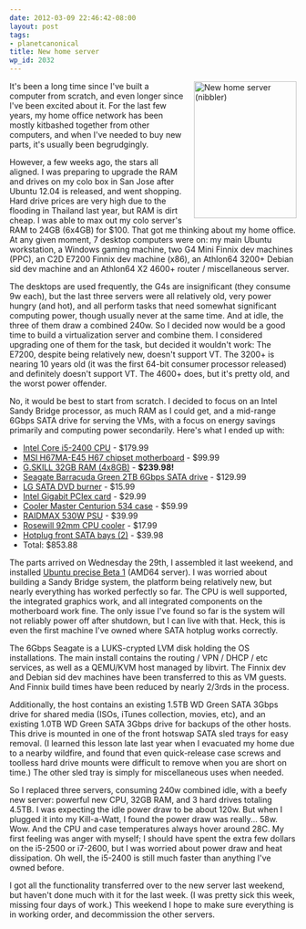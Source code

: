 ```yaml
---
date: 2012-03-09 22:46:42-08:00
layout: post
tags:
- planetcanonical
title: New home server
wp_id: 2032
---
```

<span style="float: right; margin-left: 1em;"><a href="http://www.flickr.com/photos/fo0bar/6822160034/" title="New home server (nibbler) by Ryan Finnie, on Flickr"><img src="http://farm8.staticflickr.com/7065/6822160034_71ed5d14cc_m.jpg" width="180" height="240" alt="New home server (nibbler)" /></a></span>It's been a long time since I've built a computer from scratch, and even longer since I've been excited about it. For the last few years, my home office network has been mostly kitbashed together from other computers, and when I've needed to buy new parts, it's usually been begrudgingly.

However, a few weeks ago, the stars all aligned. I was preparing to upgrade the RAM and drives on my colo box in San Jose after Ubuntu 12.04 is released, and went shopping. Hard drive prices are very high due to the flooding in Thailand last year, but RAM is dirt cheap. I was able to max out my colo server's RAM to 24GB (6x4GB) for $100. That got me thinking about my home office. At any given moment, 7 desktop computers were on: my main Ubuntu workstation, a Windows gaming machine, two G4 Mini Finnix dev machines (PPC), an C2D E7200 Finnix dev machine (x86), an Athlon64 3200+ Debian sid dev machine and an Athlon64 X2 4600+ router / miscellaneous server.

The desktops are used frequently, the G4s are insignificant (they consume 9w each), but the last three servers were all relatively old, very power hungry (and hot), and all perform tasks that need somewhat significant computing power, though usually never at the same time. And at idle, the three of them draw a combined 240w. So I decided now would be a good time to build a virtualization server and combine them. I considered upgrading one of them for the task, but decided it wouldn't work: The E7200, despite being relatively new, doesn't support VT. The 3200+ is nearing 10 years old (it was the first 64-bit consumer processor released) and definitely doesn't support VT. The 4600+ does, but it's pretty old, and the worst power offender.

No, it would be best to start from scratch. I decided to focus on an Intel Sandy Bridge processor, as much RAM as I could get, and a mid-range 6Gbps SATA drive for serving the VMs, with a focus on energy savings primarily and computing power secondarily. Here's what I ended up with:

  * [Intel Core i5-2400 CPU](http://www.newegg.com/Product/Product.aspx?Item=N82E16819115074) - $179.99
  * [MSI H67MA-E45 H67 chipset motherboard](http://www.newegg.com/Product/Product.aspx?Item=N82E16813130570) - $99.99
  * [G.SKILL 32GB RAM (4x8GB)](http://www.newegg.com/Product/Product.aspx?Item=N82E16820231486) - **$239.98!**
  * [Seagate Barracuda Green 2TB 6Gbps SATA drive](http://www.newegg.com/Product/Product.aspx?Item=N82E16822148681) - $129.99
  * [LG SATA DVD burner](http://www.newegg.com/Product/Product.aspx?Item=N82E16827136236) - $15.99
  * [Intel Gigabit PCIex card](http://www.newegg.com/Product/Product.aspx?Item=N82E16833106033) - $29.99
  * [Cooler Master Centurion 534 case](http://www.newegg.com/Product/Product.aspx?Item=N82E16811119106) - $59.99
  * [RAIDMAX 530W PSU](http://www.newegg.com/Product/Product.aspx?Item=N82E16817152028) - $39.99
  * [Rosewill 92mm CPU cooler](http://www.newegg.com/Product/Product.aspx?Item=N82E16835200056) - $17.99
  * [Hotplug front SATA bays (2)](http://www.newegg.com/Product/Product.aspx?Item=N82E16817998031) - $39.98
  * Total: $853.88

The parts arrived on Wednesday the 29th, I assembled it last weekend, and installed [Ubuntu precise Beta 1](https://wiki.ubuntu.com/PrecisePangolin/TechnicalOverview/Beta1) (AMD64 server). I was worried about building a Sandy Bridge system, the platform being relatively new, but nearly everything has worked perfectly so far. The CPU is well supported, the integrated graphics work, and all integrated components on the motherboard work fine. The only issue I've found so far is the system will not reliably power off after shutdown, but I can live with that. Heck, this is even the first machine I've owned where SATA hotplug works correctly.

The 6Gbps Seagate is a LUKS-crypted LVM disk holding the OS installations. The main install contains the routing / VPN / DHCP / etc services, as well as a QEMU/KVM host managed by libvirt. The Finnix dev and Debian sid dev machines have been transferred to this as VM guests. And Finnix build times have been reduced by nearly 2/3rds in the process.

Additionally, the host contains an existing 1.5TB WD Green SATA 3Gbps drive for shared media (ISOs, iTunes collection, movies, etc), and an existing 1.0TB WD Green SATA 3Gbps drive for backups of the other hosts. This drive is mounted in one of the front hotswap SATA sled trays for easy removal. (I learned this lesson late last year when I evacuated my home due to a nearby wildfire, and found that even quick-release case screws and toolless hard drive mounts were difficult to remove when you are short on time.) The other sled tray is simply for miscellaneous uses when needed.

So I replaced three servers, consuming 240w combined idle, with a beefy new server: powerful new CPU, 32GB RAM, and 3 hard drives totaling 4.5TB. I was expecting the idle power draw to be about 120w. But when I plugged it into my Kill-a-Watt, I found the power draw was really... 58w. Wow. And the CPU and case temperatures always hover around 28C. My first feeling was anger with myself; I should have spent the extra few dollars on the i5-2500 or i7-2600, but I was worried about power draw and heat dissipation. Oh well, the i5-2400 is still much faster than anything I've owned before.

I got all the functionality transferred over to the new server last weekend, but haven't done much with it for the last week. (I was pretty sick this week, missing four days of work.) This weekend I hope to make sure everything is in working order, and decommission the other servers.
